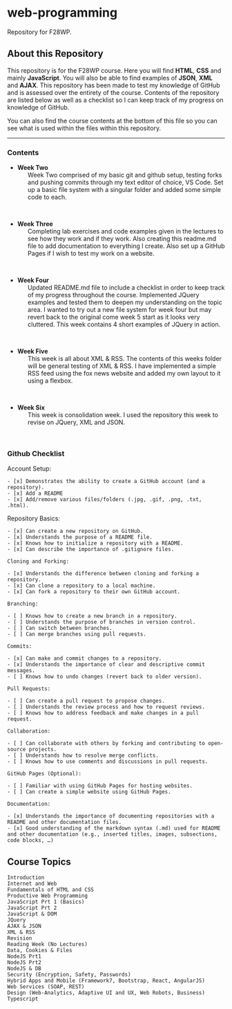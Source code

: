 # web-programming
Repository for F28WP. 

## About this Repository
This repository is for the F28WP course. Here you will find __HTML__, __CSS__ and mainly __JavaScript__. You will also be able to find examples of __JSON__, __XML__ and __AJAX__. This repository has been made to test my knowledge of GitHub and is assessed over the entirety of the course. Contents of the repository are listed below as well as a checklist so I can keep track of my progress on knowledge of GitHub.

You can also find the course contents at the bottom of this file so you can see what is used within the files within this repository.

****

### Contents

- **Week Two** <ul>
Week Two comprised of my basic git and github setup, testing forks and pushing commits through my text editor of choice, VS Code. Set up a basic file system with a singular folder and added some simple code to each.
</ul>
<br>

- **Week Three** <ul>
Completing lab exercises and code examples given in the lectures to see how they work and if they work. Also creating this readme.md file to add documentation to everything I create. Also set up a GitHub Pages if I wish to test my work on a website.
</ul>
<br>

- **Week Four** <ul>
Updated README.md file to include a checklist in order to keep track of my progress throughout the course. Implemented JQuery examples and tested them to deepen my understanding on the topic area. I wanted to try out a new file system for week four but may revert back to the original come week 5 start as it looks very cluttered. This week contains 4 short examples of JQuery in action. 
</ul>
<br>

- **Week Five** <ul>
This week is all about XML & RSS. The contents of this weeks folder will be general testing of XML & RSS. I have implemented a simple RSS feed using the fox news website and added my own layout to it using a flexbox.
</ul>
<br>

- **Week Six** <ul>
This week is consolidation week. I used the repository this week to revise on JQuery, XML and JSON. 
</ul>
<br>

### Github Checklist
Account Setup:

    - [x] Demonstrates the ability to create a GitHub account (and a repository).
    - [x] Add a README
    - [x] Add/remove various files/folders (.jpg, .gif, .png, .txt, .html).

Repository Basics:

    - [x] Can create a new repository on GitHub.
    - [x] Understands the purpose of a README file.
    - [x] Knows how to initialize a repository with a README.
    - [x] Can describe the importance of .gitignore files.

    Cloning and Forking:

    - [x] Understands the difference between cloning and forking a repository.
    - [x] Can clone a repository to a local machine.
    - [x] Can fork a repository to their own GitHub account.

    Branching:

    - [ ] Knows how to create a new branch in a repository.
    - [ ] Understands the purpose of branches in version control.
    - [ ] Can switch between branches.
    - [ ] Can merge branches using pull requests.

    Commits:

    - [x] Can make and commit changes to a repository.
    - [x] Understands the importance of clear and descriptive commit messages.
    - [ ] Knows how to undo changes (revert back to older version).

    Pull Requests:

    - [ ] Can create a pull request to propose changes.
    - [ ] Understands the review process and how to request reviews.
    - [ ] Knows how to address feedback and make changes in a pull request.

    Collaboration:

    - [ ] Can collaborate with others by forking and contributing to open-source projects.
    - [ ] Understands how to resolve merge conflicts.
    - [ ] Knows how to use comments and discussions in pull requests.

    GitHub Pages (Optional):

    - [ ] Familiar with using GitHub Pages for hosting websites.
    - [ ] Can create a simple website using GitHub Pages.

    Documentation:

    - [x] Understands the importance of documenting repositories with a README and other documentation files.
    - [x] Good understanding of the markdown syntax (.md) used for README and other documentation (e.g., inserted titles, images, subsections, code blocks, …)

## Course Topics

    Introduction
    Internet and Web
    Fundamentals of HTML and CSS
    Productive Web Programming
    JavaScript Prt 1 (Basics)
    JavaScript Prt 2
    JavaScript & DOM
    JQuery
    AJAX & JSON
    XML & RSS
    Revision
    Reading Week (No Lectures)
    Data, Cookies & Files
    NodeJS Prt1
    NodeJS Prt2
    NodeJS & DB
    Security (Encryption, Safety, Passwords)
    Hybrid Apps and Mobile (Framework7, Bootstrap, React, AngularJS)
    Web Services (SOAP, REST)
    Design (Web-Analytics, Adaptive UI and UX, Web Robots, Business)
    Typescript
